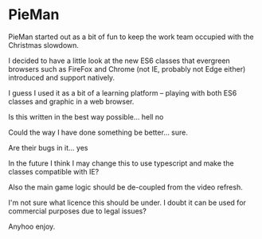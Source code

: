 # PieMan

PieMan started out as a bit of fun to keep the work team occupied with the Christmas slowdown.  

I decided to have a little look at the new ES6 classes that evergreen browsers such as FireFox and Chrome (not IE, probably not Edge either) introduced and support natively.  

I guess I used it as a bit of a learning platform – playing with both ES6 classes and graphic in a web browser.

Is this written in the best way possible... hell no

Could the way I have done something be better... sure.

Are their bugs in it... yes

In the future I think I may change this to use typescript and make the classes compatible with IE? 

Also the main game logic should be de-coupled from the video refresh.

I'm not sure what licence this should be under.  I doubt it can be used for commercial purposes due to legal issues?

Anyhoo enjoy.
